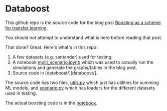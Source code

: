 # Databoost

This github repo is the source code for the blog post
[Boosting as a scheme for transfer learning](https://www.chrisstucchio.com/blog/2022/boosting_for_knowledge_transfer.html).

You should not attempt to understand what is here before reading that post.

That done? Great. Here's what's in this repo:

1. A few datasets (e.g. santander) used for testing.
2. A notebook [multi_scenario.ipynb](multi_scenario.ipynb) which was used to actually run the simulations and generate the graphs/tables in the blog post.
3. Source code in [databoost/][databoost/].

The source code has two files, [utils.py](databoost/utils.py) which just has utilities for summing ML models, and [scenario.py](databoost/scenario.py) which has loaders for the different datasets used in testing.

The actual boosting code is in the [notebook](multi_scenario.ipynb).
